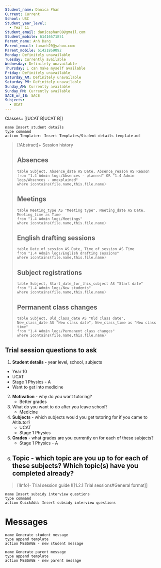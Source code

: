 ```yaml
---
Student_name: Danica Phan
Current: Current
School: USC
Student_year_level:
  - Year 11
Student_email: danicaphan08@gmail.com
Student_mobile: 61416671851
Parent_name: Anh Dang
Parent_email: tamanh20@yahoo.com
Parent_mobile: 61421869092
Monday: Definitely unavailable
Tuesday: Currently available
Wednesday: Definitely unavailable
Thursday: I can make myself available
Friday: Definitely unavailable
Saturday_AM: Definitely unavailable
Saturday_PM: Definitely unavailable
Sunday_AM: Currently available
Sunday_PM: Currently available
SACE_or_IB: SACE
Subjects:
  - UCAT
---
```

Classes:: [[UCAT B|UCAT B]]
```button
name Insert student details
type command
action Templater: Insert Templates/Student details template.md
```

> [!Abstract]+ Session history
> ## Absences
> ```dataview
> table Subject, Absence_date AS Date, Absence_reason AS Reason
> from "1.4 Admin logs/Absences - planned" OR "1.4 Admin logs/Absences - unexplained"
> where icontains(file.name,this.file.name)
> ```
> 
> ## Meetings
> ```dataview
> table Meeting_type AS "Meeting type", Meeting_date AS Date, Meeting_time as Time
> from "1.4 Admin logs/Meetings" 
> where icontains(file.name,this.file.name)
> ```
> 
> ## English drafting sessions
> ```dataview
> table Date_of_session AS Date, Time_of_session AS Time
> from "1.4 Admin logs/English drafting sessions"
> where icontains(file.name,this.file.name)
> ```
> 
> ## Subject registrations
> ```dataview
> table Subject, Start_date_for_this_subject AS "Start date"
> from "1.4 Admin logs/New students"
> where icontains(file.name,this.file.name)
> ```
> 
> ## Permanent class changes
> ```dataview
> table Subject, Old_class_date AS "Old class date", New_class_date AS "New class date", New_class_time as "New class time"
> from "1.4 Admin logs/Permanent class changes"
> where icontains(file.name,this.file.name)
> 

## Trial session questions to ask
1. **Student details** - year level, school, subjects 
- Year 10
- UCAT 
- Stage 1 Physics - A 
- Want to get into medicine 
2. **Motivation** - why do you want tutoring?
	- Better grades
1.  What do you want to do after you leave school?
	- Medicine 
2. **Subjects** - which subjects would you get tutoring for if you came to Altitutor?
	- UCAT 
	- Stage 1 Physics
3. **Grades** - what grades are you currently on for each of these subjects?
	- Stage 1 Physics - A
4.  **Topic** - which topic are you up to for each of these subjects? Which topic(s) have you completed already?
	-

> [!Info]- Trial session guide
![[1.2.1 Trial sessions#General format]]

```button
name Insert subsidy interview questions
type command
action QuickAdd: Insert subsidy interview questions
```



# Messages
```button
name Generate student message
type append template
action MESSAGE - new student message
```



```button
name Generate parent message
type append template
action MESSAGE - new parent message
```

